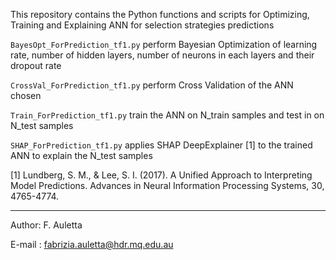 This repository contains the Python functions and scripts for Optimizing, Training and Explaining ANN for selection strategies predictions

`BayesOpt_ForPrediction_tf1.py` perform Bayesian Optimization of learning rate, number of hidden layers, number of neurons in each layers and their dropout rate

`CrossVal_ForPrediction_tf1.py` perform Cross Validation of the ANN chosen 

`Train_ForPrediction_tf1.py` train the ANN on N_train samples and test in on N_test samples

`SHAP_ForPrediction_tf1.py` applies SHAP DeepExplainer [1] to the trained ANN to explain the N_test samples 



[1] Lundberg, S. M., & Lee, S. I. (2017). A Unified Approach to Interpreting Model Predictions. Advances in Neural Information Processing Systems, 30, 4765-4774.

------------------------------------------------------------------------------------------
Author: F. Auletta

E-mail : fabrizia.auletta@hdr.mq.edu.au
